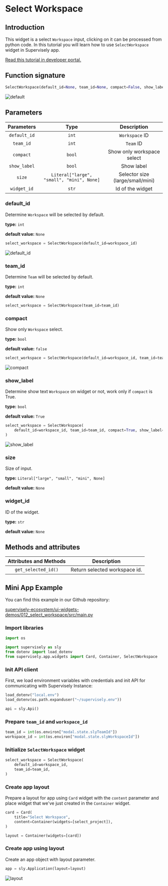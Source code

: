 # Select Workspace

## Introduction

This widget is a select `Workspace` input, clicking on it can be processed from python code. In this tutorial you will learn how to use `SelectWorkspace` widget in Supervisely app.

[Read this tutorial in developer portal.](https://developer.supervise.ly/app-development/apps-with-gui/selectworkspace)

## Function signature

```python
SelectWorkspace(default_id=None, team_id=None, compact=False, show_label=True, size=None, widget_id=None)
```

![default](https://user-images.githubusercontent.com/120389559/218714865-879144d5-9567-4560-a49b-e3c8ee0154b7.png)

## Parameters

|  Parameters  |                   Type                    |           Description            |
| :----------: | :---------------------------------------: | :------------------------------: |
| `default_id` |                   `int`                   |          `Workspace` ID          |
|  `team_id`   |                   `int`                   |            `Team` ID             |
|  `compact`   |                  `bool`                   |    Show only workspace select    |
| `show_label` |                  `bool`                   |            Show label            |
|    `size`    | `Literal["large", "small", "mini", None]` | Selector size (large/small/mini) |
| `widget_id`  |                   `str`                   |         Id of the widget         |

### default_id

Determine `Workspace` will be selected by default.

**type:** `int`

**default value:** `None`

```python
select_workspace = SelectWorkspace(default_id=workspace_id)
```

![default_id](https://user-images.githubusercontent.com/120389559/218031925-1f70bb32-5a44-4ee2-9c9b-813fa88ac8a7.png)

### team_id

Determine `Team` will be selected by default.

**type:** `int`

**default value:** `None`

```python
select_workspace = SelectWorkspace(team_id=team_id)
```

### compact

Show only `Workspace` select.

**type:** `bool`

**default value:** `false`

```python
select_workspace = SelectWorkspace(default_id=workspace_id, team_id=team_id, compact=True)
```

![compact](https://user-images.githubusercontent.com/120389559/218032327-61a184cc-cc6b-4d94-8bdf-c1bd8d3926b6.png)

### show_label

Determine show text `Workspace` on widget or not, work only if `compact` is True.

**type:** `bool`

**default value:** `True`

```python
select_workspace = SelectWorkspace(
    default_id=workspace_id, team_id=team_id, compact=True, show_label=False
)
```

![show_label](https://user-images.githubusercontent.com/120389559/218032520-111c307b-1147-4483-b5f5-592e96533dff.png)

### size

Size of input.

**type:** `Literal["large", "small", "mini", None]`

**default value:** `None`

### widget_id

ID of the widget.

**type:** `str`

**default value:** `None`

## Methods and attributes

| Attributes and Methods | Description                   |
| :--------------------: | ----------------------------- |
|  `get_selected_id()`   | Return selected workspace id. |

## Mini App Example

You can find this example in our Github repository:

[supervisely-ecosystem/ui-widgets-demos/012_select_workspace/src/main.py](https://github.com/supervisely-ecosystem/ui-widgets-demos/blob/master/012_select_workspace/src/main.py)

### Import libraries

```python
import os

import supervisely as sly
from dotenv import load_dotenv
from supervisely.app.widgets import Card, Container, SelectWorkspace
```

### Init API client

First, we load environment variables with credentials and init API for communicating with Supervisely Instance:

```python
load_dotenv("local.env")
load_dotenv(os.path.expanduser("~/supervisely.env"))

api = sly.Api()
```

### Prepare `team_id` and `workspace_id`

```python
team_id = int(os.environ["modal.state.slyTeamId"])
workspace_id = int(os.environ["modal.state.slyWorkspaceId"])
```

### Initialize `SelectWorkspace` widget

```python
select_workspace = SelectWorkspace(
    default_id=workspace_id,
    team_id=team_id,
)
```

### Create app layout

Prepare a layout for app using `Card` widget with the `content` parameter and place widget that we've just created in the `Container` widget.

```python
card = Card(
    title="Select Workspace",
    content=Container(widgets=[select_project]),
)

layout = Container(widgets=[card])
```

### Create app using layout

Create an app object with layout parameter.

```python
app = sly.Application(layout=layout)
```

![layout](https://user-images.githubusercontent.com/120389559/218032788-64ba31fc-65b1-4194-99cb-0668b48e80d0.png)
